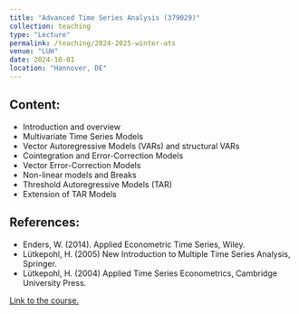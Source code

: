 ```yaml
---
title: "Advanced Time Series Analysis (379029)"
collection: teaching
type: "Lecture"
permalink: /teaching/2024-2025-winter-ats
venue: "LUH"
date: 2024-10-01
location: "Hannover, DE"
---
```


## Content:
- Introduction and overview
- Multivariate Time Series Models
- Vector Autoregressive Models (VARs) and structural VARs
- Cointegration and Error-Correction Models
- Vector Error-Correction Models
- Non-linear models and Breaks
- Threshold Autoregressive Models (TAR)
- Extension of TAR Models

## References:	
- Enders, W. (2014). Applied Econometric Time Series, Wiley.
- Lütkepohl, H. (2005) New Introduction to Multiple Time Series Analysis, Springer.
- Lütkepohl, H. (2004) Applied Time Series Econometrics, Cambridge University Press.

[Link to the course.](https://www.statistik.uni-hannover.de/de/lehre/lehrveranstaltungen#c26829)
